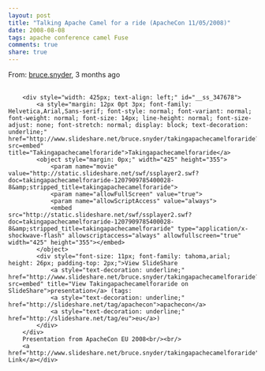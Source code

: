 ```yaml
---
layout: post
title: "Talking Apache Camel for a ride (ApacheCon 11/05/2008)"
date: 2008-08-08
tags: apache conference camel Fuse
comments: true
share: true
---
```


<div class='post'>
    <div><span style="font-size:14;"></span>From:
        <a href="http://www.slideshare.net/bruce.snyder/">bruce.snyder</a>, 3 months ago<br/><br/>

        <div style="width: 425px; text-align: left;" id="__ss_347678">
            <a style="margin: 12px 0pt 3px; font-family: Helvetica,Arial,Sans-serif; font-style: normal; font-variant: normal; font-weight: normal; font-size: 14px; line-height: normal; font-size-adjust: none; font-stretch: normal; display: block; text-decoration: underline;" href="http://www.slideshare.net/bruce.snyder/takingapachecamelforaride?src=embed" title="Takingapachecamelforaride">Takingapachecamelforaride</a>
            <object style="margin: 0px;" width="425" height="355">
                <param name="movie" value="http://static.slideshare.net/swf/ssplayer2.swf?doc=takingapachecamelforaride-1207909785400028-8&amp;stripped_title=takingapachecamelforaride">
                <param name="allowFullScreen" value="true">
                <param name="allowScriptAccess" value="always">
                <embed src="http://static.slideshare.net/swf/ssplayer2.swf?doc=takingapachecamelforaride-1207909785400028-8&amp;stripped_title=takingapachecamelforaride" type="application/x-shockwave-flash" allowscriptaccess="always" allowfullscreen="true" width="425" height="355"></embed>
            </object>
            <div style="font-size: 11px; font-family: tahoma,arial; height: 26px; padding-top: 2px;">View SlideShare
                <a style="text-decoration: underline;" href="http://www.slideshare.net/bruce.snyder/takingapachecamelforaride?src=embed" title="View Takingapachecamelforaride on SlideShare">presentation</a> (tags:
                <a style="text-decoration: underline;" href="http://slideshare.net/tag/apachecon">apachecon</a>
                <a style="text-decoration: underline;" href="http://slideshare.net/tag/eu">eu</a>)
            </div>
        </div>
        Presentation from ApacheCon EU 2008<br/><br/>
        <a href="http://www.slideshare.net/bruce.snyder/takingapachecamelforaride">SlideShare Link</a></div>
</div>
